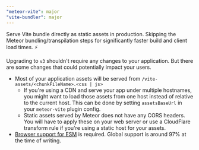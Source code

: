 ```yaml
---
"meteor-vite": major
"vite-bundler": major
---
```


Serve Vite bundle directly as static assets in production.
Skipping the Meteor bundling/transpilation steps for significantly faster build and client load times. ⚡

Upgrading to `v3` shouldn't require any changes to your application. But there are some changes that could potentially impact your users.

- Most of your application assets will be served from `/vite-assets/<chunkFileName>.<css | js>`
    - If you're using a CDN and serve your app under multiple hostnames, you might want to load those assets from one host instead of relative to the current host. This can be done by setting `assetsBaseUrl` in your `meteor-vite` plugin config.
    - Static assets served by Meteor does not have any CORS headers. You will have to apply these on your web server or use a CloudFlare transform rule if you're using a static host for your assets.
- [Browser support for ESM](https://caniuse.com/?search=ESM) is required. Global support is around 97% at the time of writing.
